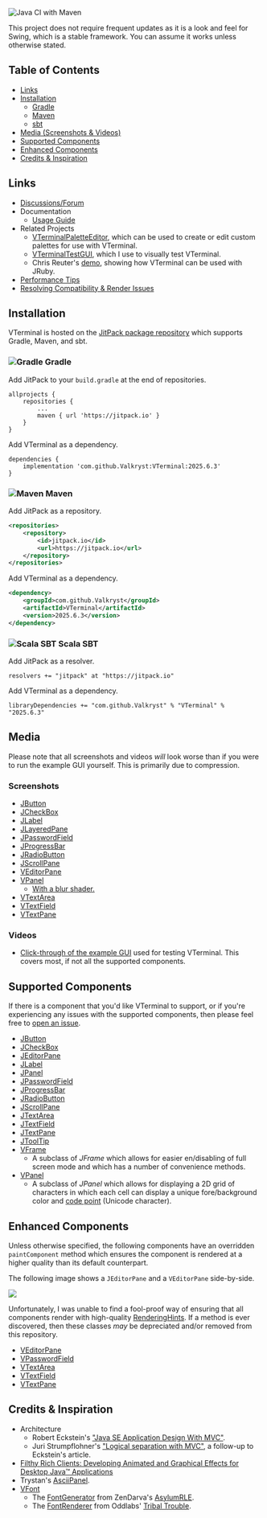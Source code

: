 ![Java CI with Maven](https://github.com/Valkryst/VTerminal/workflows/Java%20CI%20with%20Maven/badge.svg?branch=master)

This project does not require frequent updates as it is a look and feel for Swing, which is a stable framework. You can assume it works unless otherwise stated.

## Table of Contents

* [Links](https://github.com/Valkryst/VTerminal#links)
* [Installation](https://github.com/Valkryst/VTerminal#installation)
	* [Gradle](https://github.com/Valkryst/VTerminal#-gradle)
	* [Maven](https://github.com/Valkryst/VTerminal#-maven)
	* [sbt](https://github.com/Valkryst/VTerminal#-scala-sbt)
* [Media (Screenshots & Videos)](https://github.com/Valkryst/VTerminal#media)
* [Supported Components](https://github.com/Valkryst/VTerminal#supported-components)
* [Enhanced Components](https://github.com/Valkryst/VTerminal#enhanced-components)
* [Credits & Inspiration](https://github.com/Valkryst/VTerminal#credits--inspiration)

## Links

* [Discussions/Forum](https://github.com/Valkryst/VTerminal/discussions)
* Documentation
	* [Usage Guide](https://github.com/Valkryst/VTerminal/wiki)
* Related Projects
    * [VTerminalPaletteEditor](https://github.com/Valkryst/VTerminalPaletteEditor), which can be used to create or edit custom palettes for use with VTerminal. 
    * [VTerminalTestGUI](https://github.com/Valkryst/VTerminalTestGUI), which I use to visually test VTerminal.
    *  Chris Reuter's [demo](https://codeberg.org/suetanvil/vterm-demo-jruby), showing how VTerminal can be used with JRuby.
* [Performance Tips](https://www.valkryst.com/posts/13)
* [Resolving Compatibility & Render Issues](https://www.valkryst.com/posts/10)

## Installation

VTerminal is hosted on the [JitPack package repository](https://jitpack.io/#Valkryst/VTerminal)
which supports Gradle, Maven, and sbt.

### ![Gradle](https://i.imgur.com/qtc6bXq.png?1) Gradle

Add JitPack to your `build.gradle` at the end of repositories.

```
allprojects {
	repositories {
		...
		maven { url 'https://jitpack.io' }
	}
}
```

Add VTerminal as a dependency.

```
dependencies {
	implementation 'com.github.Valkryst:VTerminal:2025.6.3'
}
```

### ![Maven](https://i.imgur.com/2TZzobp.png?1) Maven

Add JitPack as a repository.

``` xml
<repositories>
    <repository>
        <id>jitpack.io</id>
        <url>https://jitpack.io</url>
    </repository>
</repositories>
```
Add VTerminal as a dependency.

```xml
<dependency>
    <groupId>com.github.Valkryst</groupId>
    <artifactId>VTerminal</artifactId>
    <version>2025.6.3</version>
</dependency>
```

### ![Scala SBT](https://i.imgur.com/Nqv3mVd.png?1) Scala SBT

Add JitPack as a resolver.

```
resolvers += "jitpack" at "https://jitpack.io"
```

Add VTerminal as a dependency.

```
libraryDependencies += "com.github.Valkryst" % "VTerminal" % "2025.6.3"
```

## Media

Please note that all screenshots and videos _will_ look worse than if you were to run the example GUI yourself. This is primarily due to compression.

### Screenshots

* [JButton](https://i.imgur.com/cPxSsMt.png)
* [JCheckBox](https://i.imgur.com/wgAhykm.png)
* [JLabel](https://i.imgur.com/xLgL7ei.png)
* [JLayeredPane](https://i.imgur.com/eXLpSAU.png)
* [JPasswordField](https://i.imgur.com/pJ1krjB.png)
* [JProgressBar](https://i.imgur.com/YBuP0L7.png)
* [JRadioButton](https://i.imgur.com/Tt4UlLv.png)
* [JScrollPane](https://i.imgur.com/x0mFMsq.png)
* [VEditorPane](https://i.imgur.com/xTdco5g.png)
* [VPanel](https://i.imgur.com/9JOYN1e.png)
	* [With a blur shader.](https://i.imgur.com/0DK4WQj.png)
* [VTextArea](https://i.imgur.com/ZX9DkA7.png)
* [VTextField](https://i.imgur.com/FAKN1yP.png)
* [VTextPane](https://i.imgur.com/sxNXgjV.png)

### Videos

* [Click-through of the example GUI](https://youtu.be/dH1yRMyEL0s) used for
  testing VTerminal. This covers most, if not all the supported components.

## Supported Components

If there is a component that you'd like VTerminal to support, or if you're
experiencing any issues with the supported components, then please feel free to
[open an issue](https://github.com/Valkryst/VTerminal/issues/new).

* [JButton](https://docs.oracle.com/en/java/javase/15/docs/api/java.desktop/javax/swing/JButton.html)
* [JCheckBox](https://docs.oracle.com/en/java/javase/15/docs/api/java.desktop/javax/swing/JCheckBox.html)
* [JEditorPane](https://docs.oracle.com/en/java/javase/15/docs/api/java.desktop/javax/swing/JEditorPane.html)
* [JLabel](https://docs.oracle.com/en/java/javase/15/docs/api/java.desktop/javax/swing/JLabel.html)
* [JPanel](https://docs.oracle.com/en/java/javase/15/docs/api/java.desktop/javax/swing/JPanel.html)
* [JPasswordField](https://docs.oracle.com/en/java/javase/15/docs/api/java.desktop/javax/swing/JPasswordField.html)
* [JProgressBar](https://docs.oracle.com/en/java/javase/15/docs/api/java.desktop/javax/swing/JProgressBar.html)
* [JRadioButton](https://docs.oracle.com/en/java/javase/15/docs/api/java.desktop/javax/swing/JRadioButton.html)
* [JScrollPane](https://docs.oracle.com/en/java/javase/15/docs/api/java.desktop/javax/swing/JScrollPane.html)
* [JTextArea](https://docs.oracle.com/en/java/javase/15/docs/api/java.desktop/javax/swing/JTextArea.html)
* [JTextField](https://docs.oracle.com/en/java/javase/15/docs/api/java.desktop/javax/swing/JTextField.html)
* [JTextPane](https://docs.oracle.com/en/java/javase/15/docs/api/java.desktop/javax/swing/JTextPane.html)
* [JToolTip](https://docs.oracle.com/en/java/javase/15/docs/api/java.desktop/javax/swing/JToolTip.html)
* [VFrame](https://github.com/Valkryst/VTerminal/tree/master/src/main/java/com/valkryst/VTerminal/component/VFrame.java)
	* A subclass of _JFrame_ which allows for easier en/disabling of full screen
	  mode and which has a number of convenience methods.
* [VPanel](https://github.com/Valkryst/VTerminal/tree/master/src/main/java/com/valkryst/VTerminal/component/VPanel.java)
	* A subclass of _JPanel_ which allows for displaying a 2D grid of characters
	  in which each cell can display a unique fore/background color and
	  [code point](https://en.wikipedia.org/wiki/Code_point) (Unicode character).
	  
## Enhanced Components

Unless otherwise specified, the following components have an overridden
`paintComponent` method which ensures the component is rendered at a higher
quality than its default counterpart.

The following image shows a `JEditorPane` and a `VEditorPane` side-by-side.

![](https://i.imgur.com/6XfbVar.png)

Unfortunately, I was unable to find a fool-proof way of ensuring that all
components render with high-quality [RenderingHints](https://docs.oracle.com/en/java/javase/15/docs/api/java.desktop/java/awt/RenderingHints.html).
If a method is ever discovered, then these classes _may_ be depreciated and/or
removed from this repository.

* [VEditorPane](https://github.com/Valkryst/VTerminal/tree/master/src/main/java/com/valkryst/VTerminal/component/VEditorPane.java)
* [VPasswordField](https://github.com/Valkryst/VTerminal/tree/master/src/main/java/com/valkryst/VTerminal/component/VPasswordField.java)
* [VTextArea](https://github.com/Valkryst/VTerminal/tree/master/src/main/java/com/valkryst/VTerminal/component/VTextArea.java)
* [VTextField](https://github.com/Valkryst/VTerminal/tree/master/src/main/java/com/valkryst/VTerminal/component/VTextField.java)
* [VTextPane](https://github.com/Valkryst/VTerminal/tree/master/src/main/java/com/valkryst/VTerminal/component/VTextPane.java)
	  
## Credits & Inspiration

* Architecture
  * Robert Eckstein's ["Java SE Application Design With MVC"](https://www.oracle.com/technical-resources/articles/javase/application-design-with-mvc.html).
  * Juri Strumpflohner's ["Logical separation with MVC"](https://juristr.com/blog/2008/03/logical-separation-with-mvc/), a follow-up to Eckstein's article.
* [Filthy Rich Clients: Developing Animated and Graphical Effects for Desktop Java™ Applications](https://www.amazon.ca/Filthy-Rich-Clients-Developing-Applications/dp/0132413930/)
* Trystan's [AsciiPanel](https://github.com/trystan/AsciiPanel).
* [VFont](https://github.com/Valkryst/VTerminal/tree/master/src/main/java/com/valkryst/VTerminal/font/VFont.java)
	* The [FontGenerator](https://github.com/ZenDarva/AsylumRLE/blob/FpsRefactor/src/main/java/xyz/theasylum/zendarva/rle/FontGenerator.java) from ZenDarva's [AsylumRLE](https://github.com/ZenDarva/AsylumRLE).
	* The [FontRenderer](https://github.com/sunenielsen/tribaltrouble/blob/master/tools/classes/com/oddlabs/fontutil/FontRenderer.java) from Oddlabs' [Tribal Trouble](https://github.com/sunenielsen/tribaltrouble).
